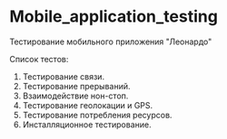 # Mobile_application_testing
Тестирование мобильного приложения "Леонардо"

Список тестов:
1.	Тестирование связи.
2.	Тестирование прерываний.
3.	Взаимодействие нон-стоп.
4.	Тестирование геолокации и GPS.
5.	Тестирование потребления ресурсов.
6.	Инсталляционное тестирование.

